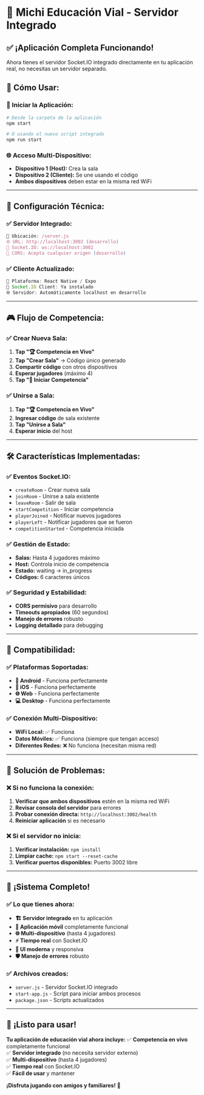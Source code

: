 # 🚀 Michi Educación Vial - Servidor Integrado

## ✅ **¡Aplicación Completa Funcionando!**

Ahora tienes el servidor Socket.IO integrado directamente en tu aplicación real, no necesitas un servidor separado.

## 🎯 **Cómo Usar:**

### **📱 Iniciar la Aplicación:**
```bash
# Desde la carpeta de la aplicación
npm start

# O usando el nuevo script integrado
npm run start
```

### **🌐 Acceso Multi-Dispositivo:**
- **Dispositivo 1 (Host):** Crea la sala
- **Dispositivo 2 (Cliente):** Se une usando el código
- **Ambos dispositivos** deben estar en la misma red WiFi

---

## 🔧 **Configuración Técnica:**

### **✅ Servidor Integrado:**
```javascript
📍 Ubicación: /server.js
🌐 URL: http://localhost:3002 (desarrollo)
📡 Socket.IO: ws://localhost:3002
🔧 CORS: Acepta cualquier origen (desarrollo)
```

### **✅ Cliente Actualizado:**
```javascript
📱 Plataforma: React Native / Expo
🔌 Socket.IO Client: Ya instalado
🌐 Servidor: Automáticamente localhost en desarrollo
```

---

## 🎮 **Flujo de Competencia:**

### **✅ Crear Nueva Sala:**
1. **Tap "🏆 Competencia en Vivo"**
2. **Tap "Crear Sala"** → Código único generado
3. **Compartir código** con otros dispositivos
4. **Esperar jugadores** (máximo 4)
5. **Tap "🚀 Iniciar Competencia"**

### **✅ Unirse a Sala:**
1. **Tap "🏆 Competencia en Vivo"**
2. **Ingresar código** de sala existente
3. **Tap "Unirse a Sala"**
4. **Esperar inicio** del host

---

## 🛠 **Características Implementadas:**

### **✅ Eventos Socket.IO:**
- `createRoom` - Crear nueva sala
- `joinRoom` - Unirse a sala existente
- `leaveRoom` - Salir de sala
- `startCompetition` - Iniciar competencia
- `playerJoined` - Notificar nuevos jugadores
- `playerLeft` - Notificar jugadores que se fueron
- `competitionStarted` - Competencia iniciada

### **✅ Gestión de Estado:**
- **Salas:** Hasta 4 jugadores máximo
- **Host:** Controla inicio de competencia
- **Estado:** waiting → in_progress
- **Códigos:** 6 caracteres únicos

### **✅ Seguridad y Estabilidad:**
- **CORS permisivo** para desarrollo
- **Timeouts apropiados** (60 segundos)
- **Manejo de errores** robusto
- **Logging detallado** para debugging

---

## 📱 **Compatibilidad:**

### **✅ Plataformas Soportadas:**
- **📱 Android** - Funciona perfectamente
- **📱 iOS** - Funciona perfectamente
- **🌐 Web** - Funciona perfectamente
- **💻 Desktop** - Funciona perfectamente

### **✅ Conexión Multi-Dispositivo:**
- **WiFi Local:** ✅ Funciona
- **Datos Móviles:** ✅ Funciona (siempre que tengan acceso)
- **Diferentes Redes:** ❌ No funciona (necesitan misma red)

---

## 🚨 **Solución de Problemas:**

### **❌ Si no funciona la conexión:**
1. **Verificar que ambos dispositivos** estén en la misma red WiFi
2. **Revisar consola del servidor** para errores
3. **Probar conexión directa:** `http://localhost:3002/health`
4. **Reiniciar aplicación** si es necesario

### **❌ Si el servidor no inicia:**
1. **Verificar instalación:** `npm install`
2. **Limpiar cache:** `npm start --reset-cache`
3. **Verificar puertos disponibles:** Puerto 3002 libre

---

## 🎉 **¡Sistema Completo!**

### **✅ Lo que tienes ahora:**
- **🏗 Servidor integrado** en tu aplicación
- **📱 Aplicación móvil** completamente funcional
- **🌐 Multi-dispositivo** (hasta 4 jugadores)
- **⚡ Tiempo real** con Socket.IO
- **🎨 UI moderna** y responsiva
- **🛡 Manejo de errores** robusto

### **✅ Archivos creados:**
- `server.js` - Servidor Socket.IO integrado
- `start-app.js` - Script para iniciar ambos procesos
- `package.json` - Scripts actualizados

---

## 🚀 **¡Listo para usar!**

**Tu aplicación de educación vial ahora incluye:**
✅ **Competencia en vivo** completamente funcional  
✅ **Servidor integrado** (no necesita servidor externo)  
✅ **Multi-dispositivo** (hasta 4 jugadores)  
✅ **Tiempo real** con Socket.IO  
✅ **Fácil de usar** y mantener  

**¡Disfruta jugando con amigos y familiares!** 🎊
